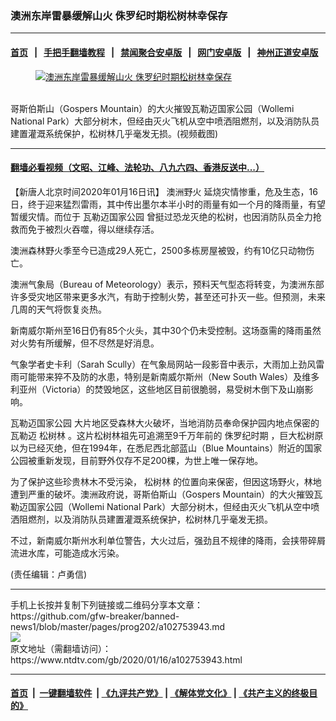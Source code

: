### 澳洲东岸雷暴缓解山火 侏罗纪时期松树林幸保存
------------------------

#### [首页](https://github.com/gfw-breaker/banned-news1/blob/master/README.md) &nbsp;&nbsp;|&nbsp;&nbsp; [手把手翻墙教程](https://github.com/gfw-breaker/guides/wiki) &nbsp;&nbsp;|&nbsp;&nbsp; [禁闻聚合安卓版](https://github.com/gfw-breaker/bn-android) &nbsp;&nbsp;|&nbsp;&nbsp; [网门安卓版](https://github.com/oGate2/oGate) &nbsp;&nbsp;|&nbsp;&nbsp; [神州正道安卓版](https://github.com/SzzdOgate/update) 



<div><div class="featured_image">
 <a href="https://i.ntdtv.com/assets/uploads/2020/01/1-271.jpg" target="_blank">
  <figure>
   <img alt="澳洲东岸雷暴缓解山火 侏罗纪时期松树林幸保存" src="https://i.ntdtv.com/assets/uploads/2020/01/1-271-800x450.jpg"/>
  </figure><br/>
 </a>
 <span class="caption">
  哥斯伯斯山（Gospers Mountain）的大火摧毁瓦勒迈国家公园（Wollemi National Park）大部分树木，但经由灭火飞机从空中喷洒阻燃剂，以及消防队员建置灌溉系统保护，松树林几乎毫发无损。(视频截图)
 </span>
</div>
</div><hr/>

#### [翻墙必看视频（文昭、江峰、法轮功、八九六四、香港反送中...）](http://167.172.214.107/home.html)

<div><div class="post_content" itemprop="articleBody">
 <p>
  【新唐人北京时间2020年01月16日讯】
  <ok href="https://www.ntdtv.com/gb/澳洲野火.htm">
   澳洲野火
  </ok>
  延烧灾情惨重，危及生态，16日，终于迎来猛烈雷雨，其中传出墨尔本半小时的雨量有如一个月的降雨量，有望暂缓灾情。而位于
  <ok href="https://www.ntdtv.com/gb/瓦勒迈国家公园.htm">
   瓦勒迈国家公园
  </ok>
  曾挺过恐龙灭绝的松树，也因消防队员全力抢救而免于被烈火吞噬，得以继续存活。
 </p>
 <p>
  澳洲森林野火季至今已造成29人死亡，2500多栋房屋被毁，约有10亿只动物伤亡。
 </p>
 <p>
  澳洲气象局（Bureau of Meteorology）表示，预料天气型态将转变，为澳洲东部许多受灾地区带来更多水汽，有助于控制火势，甚至还可扑灭一些。但预测，未来几周的天气将恢复炎热。
 </p>
 <p>
  新南威尔斯州至16日仍有85个火头，其中30个仍未受控制。这场亟需的降雨虽然对火势有所缓解，但不尽然是好消息。
 </p>
 <p>
  气象学者史卡利（Sarah Scully）在气象局网站一段影音中表示，大雨加上劲风雷雨可能带来猝不及防的水患，特别是新南威尔斯州（New South Wales）及维多利亚州（Victoria）的焚毁地区，这些地区目前很脆弱，易受树木倒下及山崩影响。
 </p>
 <p>
  <ok href="https://www.ntdtv.com/gb/瓦勒迈国家公园.htm">
   瓦勒迈国家公园
  </ok>
  大片地区受森林大火破坏，当地消防员奉命保护园内地点保密的瓦勒迈
  <ok href="https://www.ntdtv.com/gb/松树林.htm">
   松树林
  </ok>
  。这片松树林祖先可追溯至9千万年前的
  <ok href="https://www.ntdtv.com/gb/侏罗纪时期.htm">
   侏罗纪时期
  </ok>
  ，巨大松树原以为已经灭绝，但在1994年，在悉尼西北部蓝山（Blue Mountains）附近的国家公园被重新发现，目前野外仅存不足200棵，为世上唯一保存地。
 </p>
 <p>
  为了保护这些珍贵林木不受污染，
  <ok href="https://www.ntdtv.com/gb/松树林.htm">
   松树林
  </ok>
  的位置向来保密，但因这场野火，林地遭到严重的破坏。澳洲政府说，哥斯伯斯山（Gospers Mountain）的大火摧毁瓦勒迈国家公园（Wollemi National Park）大部分树木，但经由灭火飞机从空中喷洒阻燃剂，以及消防队员建置灌溉系统保护，松树林几乎毫发无损。
 </p>
 <p>
  不过，新南威尔斯州水利单位警告，大火过后，强劲且不规律的降雨，会挟带碎屑流进水库，可能造成水污染。
 </p>
 <div class="video_fit_container">
 </div>
 <p>
  (责任编辑：卢勇信)
 </p>
 <div class="single_ad">
 </div>
</div>
</div>
<hr/>
手机上长按并复制下列链接或二维码分享本文章：<br/>
https://github.com/gfw-breaker/banned-news1/blob/master/pages/prog202/a102753943.md <br/>
<a href='https://github.com/gfw-breaker/banned-news1/blob/master/pages/prog202/a102753943.md'><img src='https://github.com/gfw-breaker/banned-news1/blob/master/pages/prog202/a102753943.md.png'/></a> <br/>
原文地址（需翻墙访问）：https://www.ntdtv.com/gb/2020/01/16/a102753943.html


------------------------
#### [首页](https://github.com/gfw-breaker/banned-news1/blob/master/README.md) &nbsp;|&nbsp; [一键翻墙软件](https://github.com/gfw-breaker/nogfw/blob/master/README.md) &nbsp;| [《九评共产党》](https://github.com/gfw-breaker/9ping.md/blob/master/README.md#九评之一评共产党是什么) | [《解体党文化》](https://github.com/gfw-breaker/jtdwh.md/blob/master/README.md) | [《共产主义的终极目的》](https://github.com/gfw-breaker/gczydzjmd.md/blob/master/README.md)


<img src='http://gfw-breaker.win/banned-news/pages/prog202/a102753943.md' width='0px' height='0px'/>